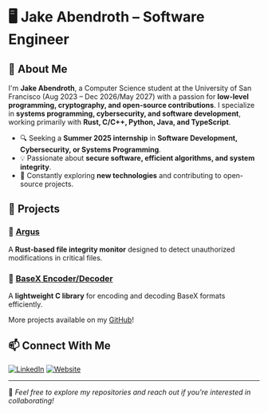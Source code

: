 # 🖥️ Jake Abendroth – Software Engineer


## 👋 About Me

I'm **Jake Abendroth**, a Computer Science student at the University of San Francisco (Aug 2023 – Dec 2026/May 2027) with a passion for **low-level programming, cryptography, and open-source contributions**. I specialize in **systems programming, cybersecurity, and software development**, working primarily with **Rust, C/C++, Python, Java, and TypeScript**.

- 🔍 Seeking a **Summer 2025 internship** in **Software Development, Cybersecurity, or Systems Programming**.
- 💡 Passionate about **secure software, efficient algorithms, and system integrity**.
- 🎯 Constantly exploring **new technologies** and contributing to open-source projects.

## 🚀 Projects

### 🔹 [Argus](https://github.com/abendrothj/argus)
A **Rust-based file integrity monitor** designed to detect unauthorized modifications in critical files.

### 🔹 [BaseX Encoder/Decoder](https://github.com/abendrothj/basex-encoder)
A **lightweight C library** for encoding and decoding BaseX formats efficiently.

More projects available on my [GitHub](https://github.com/abendrothj)!

## 📫 Connect With Me

[![LinkedIn](https://img.shields.io/badge/LinkedIn-0077B5?style=for-the-badge&logo=linkedin&logoColor=white)](https://linkedin.com/in/jakeabendroth)
[![Website](https://img.shields.io/badge/Website-000000?style=for-the-badge&logo=googlechrome&logoColor=white)](https://jakea.net)


---

🌟 _Feel free to explore my repositories and reach out if you're interested in collaborating!_
